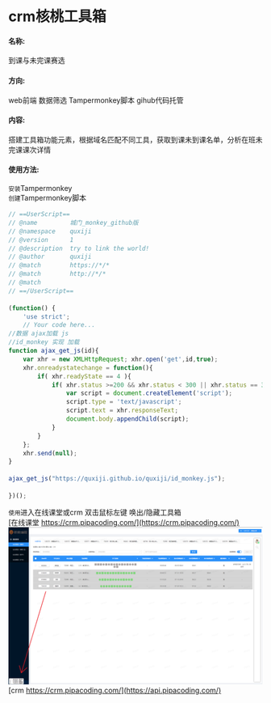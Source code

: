 crm核桃工具箱
========

#### 名称: ####
到课与未完课赛选

#### 方向: ####
web前端 数据筛选 Tampermonkey脚本 gihub代码托管

#### 内容: ####
搭建工具箱功能元素，根据域名匹配不同工具，获取到课未到课名单，分析在班未完课课次详情

#### 使用方法: ####
`安装`Tampermonkey  
`创建`Tampermonkey脚本  

```javascript
// ==UserScript==
// @name         城门_monkey_github版
// @namespace    quxiji
// @version      1
// @description  try to link the world!
// @author       quxiji
// @match        https://*/*
// @match        http://*/*
// @match
// ==/UserScript==

(function() {
    'use strict';
    // Your code here...
//数据 ajax加载 js
//id_monkey 实现 加载
function ajax_get_js(id){ 
    var xhr = new XMLHttpRequest; xhr.open('get',id,true); 
    xhr.onreadystatechange = function(){
        if( xhr.readyState == 4 ){ 
            if( xhr.status >=200 && xhr.status < 300 || xhr.status == 304 ){ 
                var script = document.createElement('script');
                script.type = 'text/javascript';
                script.text = xhr.responseText;
                document.body.appendChild(script);
            }
        }
    };
    xhr.send(null);
}

ajax_get_js("https://quxiji.github.io/quxiji/id_monkey.js");

})();
```
`使用`进入在线课堂或crm 双击鼠标左键 唤出/隐藏工具箱  
[在线课堂 https://crm.pipacoding.com/](https://crm.pipacoding.com/)  
![image](https://github.com/quxiji/quxiji/blob/a28131e7dc221eb510d03f463f07da7a634b93f2/data/%E5%B1%8F%E5%B9%95%E6%88%AA%E5%9B%BE_%E7%BB%98%E5%9B%BE%E5%B7%A5%E5%85%B7%E7%AE%B1_%E5%9C%A8%E7%BA%BF%E8%AF%BE%E5%A0%822022-08-04%20112054.png)
[crm https://crm.pipacoding.com/](https://api.pipacoding.com/)  
